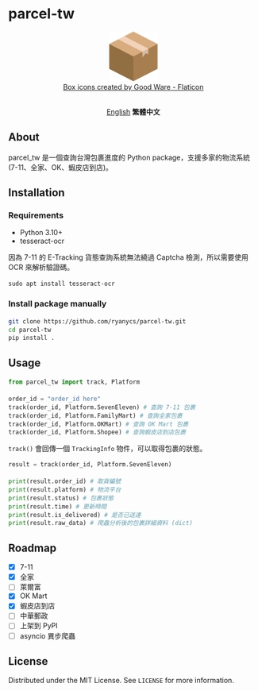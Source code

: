 # parcel-tw

<p align="center">
    <img src="../img/box.png" width=100><br>
    <a href="https://www.flaticon.com/free-icons/box" title="box icons">Box icons created by Good Ware - Flaticon</a>
</p>

<p align="center">
    <img src="https://img.shields.io/github/license/ryanycs/parcel-tw" alt=""><br>
    <a href="../README.md">English</a> <b>繁體中文</b>
</p>


## About

parcel_tw 是一個查詢台灣包裹進度的 Python package，支援多家的物流系統(7-11、全家、OK、蝦皮店到店)。

## Installation

### Requirements

- Python 3.10+
- tesseract-ocr

因為 7-11 的 E-Tracking 貨態查詢系統無法繞過 Captcha 檢測，所以需要使用 OCR 來解析驗證碼。

```sudo apt install tesseract-ocr```

### Install package manually

```bash
git clone https://github.com/ryanycs/parcel-tw.git
cd parcel-tw
pip install .
```

## Usage

```python
from parcel_tw import track, Platform

order_id = "order_id here"
track(order_id, Platform.SevenEleven) # 查詢 7-11 包裹
track(order_id, Platform.FamilyMart) # 查詢全家包裹
track(order_id, Platform.OKMart) # 查詢 OK Mart 包裹
track(order_id, Platform.Shopee) # 查詢蝦皮店到店包裹
```

`track()` 會回傳一個 `TrackingInfo` 物件，可以取得包裹的狀態。

```python
result = track(order_id, Platform.SevenEleven)

print(result.order_id) # 取貨編號
print(result.platform) # 物流平台
print(result.status) # 包裹狀態
print(result.time) # 更新時間
print(result.is_delivered) # 是否已送達
print(result.raw_data) # 爬蟲分析後的包裹詳細資料 (dict)
```

## Roadmap

- [x] 7-11
- [x] 全家
- [ ] 萊爾富
- [x] OK Mart
- [x] 蝦皮店到店
- [ ] 中華郵政
- [ ] 上架到 PyPI
- [ ] asyncio 異步爬蟲

## License

Distributed under the MIT License. See `LICENSE` for more information.
